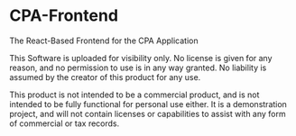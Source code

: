 # CPA-Frontend
The React-Based Frontend for the CPA Application

This Software is uploaded for visibility only. No license is given for any reason, and no permission to use is in any way granted. No liability is assumed by the creator of this product for any use.

This product is not intended to be a commercial product, and is not intended to be fully functional for personal use either. It is a demonstration project, and will not contain licenses or capabilities to assist with any form of commercial or tax records.
